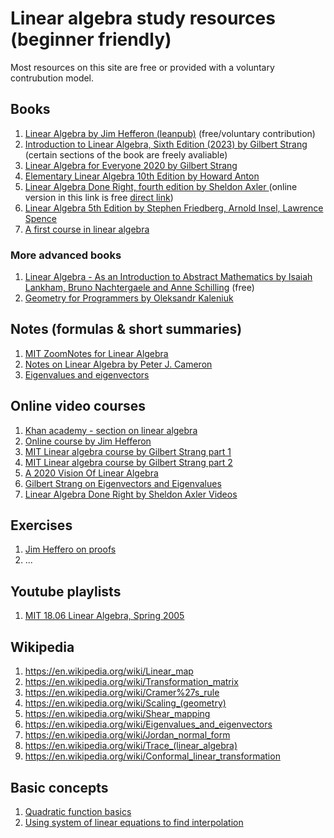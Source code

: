 # Linear algebra study resources (beginner friendly)

Most resources on this site are free or provided with a voluntary contrubution model.

## Books

1. [Linear Algebra by Jim Hefferon (leanpub)](https://leanpub.com/linalgebra) (free/voluntary contribution)
2. [Introduction to Linear Algebra, Sixth Edition (2023) by Gilbert Strang](https://math.mit.edu/~gs/linearalgebra/ila6/indexila6.html) (certain sections of the book are freely avaliable)
3. [Linear Algebra for Everyone 2020 by Gilbert Strang](https://math.mit.edu/~gs/everyone/)
4. [Elementary Linear Algebra 10th Edition by Howard Anton](https://www.amazon.com/Elementary-Linear-Algebra-Howard-Anton/dp/0470458216)
5. [Linear Algebra Done Right, fourth edition by Sheldon Axler ](https://linear.axler.net/) (online version in this link is free [direct link](https://link.springer.com/content/pdf/10.1007/978-3-031-41026-0.pdf))
6. [Linear Algebra 5th Edition by Stephen Friedberg, Arnold Insel, Lawrence Spence](https://www.amazon.com/Linear-Algebra-5th-Stephen-Friedberg/dp/0134860241)
7. [A first course in linear algebra](http://linear.ups.edu/html/fcla.html)

### More advanced books

1. [Linear Algebra - As an Introduction to Abstract Mathematics by Isaiah Lankham, Bruno Nachtergaele and Anne Schilling](https://www.math.ucdavis.edu/%7Eanne/linear_algebra/) (free)
2. [Geometry for Programmers by Oleksandr Kaleniuk](https://www.manning.com/books/geometry-for-programmers)

## Notes (formulas & short summaries)

1. [MIT ZoomNotes for Linear Algebra](https://ocw.mit.edu/courses/res-18-010-a-2020-vision-of-linear-algebra-spring-2020/resources/zoomnotes_18-010/)
2. [Notes on Linear Algebra by Peter J. Cameron](https://webspace.maths.qmul.ac.uk/p.j.cameron/notes/linalg.pdf)
3. [Eigenvalues and eigenvectors](https://courses.engr.illinois.edu/cs357/sp2020/notes/ref-12-eigen.html)

## Online video courses

1. [Khan academy - section on linear algebra](https://www.khanacademy.org/math/linear-algebra)
2. [Online course by Jim Hefferon](https://www.youtube.com/playlist?list=PLwF3A0R8OzMoMlE1-SaEh8h9VqUlO-r52)
3. [MIT Linear algebra course by Gilbert Strang part 1](https://ocw.mit.edu/courses/18-06sc-linear-algebra-fall-2011/)
4. [MIT Linear algebra course by Gilbert Strang part 2](https://ocw.mit.edu/courses/18-06-linear-algebra-spring-2010/video_galleries/video-lectures/)
5. [A 2020 Vision Of Linear Algebra](https://ocw.mit.edu/courses/res-18-010-a-2020-vision-of-linear-algebra-spring-2020/video_galleries/videos/)
6. [Gilbert Strang on Eigenvectors and Eigenvalues](https://ocw.mit.edu/courses/res-18-009-learn-differential-equations-up-close-with-gilbert-strang-and-cleve-moler-fall-2015/pages/differential-equations-and-linear-algebra/eigenvalues-and-eigenvectors/)
7. [Linear Algebra Done Right by Sheldon Axler Videos](https://linear.axler.net/LADRvideos.html)

## Exercises

1. [Jim Heffero on proofs](https://jheffero.w3.uvm.edu/proofs/ibl-compact.pdf)
2. ...

## Youtube playlists

1. [MIT 18.06 Linear Algebra, Spring 2005](https://www.youtube.com/watch?v=ZK3O402wf1c&list=PL49CF3715CB9EF31D)

## Wikipedia

1. https://en.wikipedia.org/wiki/Linear_map
2. https://en.wikipedia.org/wiki/Transformation_matrix
3. https://en.wikipedia.org/wiki/Cramer%27s_rule
4. https://en.wikipedia.org/wiki/Scaling_(geometry)
5. https://en.wikipedia.org/wiki/Shear_mapping
6. https://en.wikipedia.org/wiki/Eigenvalues_and_eigenvectors
7. https://en.wikipedia.org/wiki/Jordan_normal_form
8. https://en.wikipedia.org/wiki/Trace_(linear_algebra)
9. https://en.wikipedia.org/wiki/Conformal_linear_transformation

## Basic concepts

1. [Quadratic function basics](https://amsi.org.au/teacher_modules/Quadratic_Function.html#The_Parabola__y_=_x2)
2. [Using system of linear equations to find interpolation](https://en.wikipedia.org/wiki/Polynomial_interpolation)
